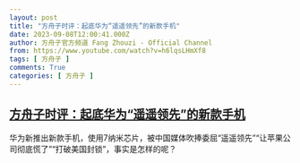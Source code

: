 ```yaml
---
layout: post
title: "方舟子时评：起底华为“遥遥领先”的新款手机"
date: 2023-09-08T12:00:41.000Z
author: 方舟子官方频道 Fang Zhouzi - Official Channel
from: https://www.youtube.com/watch?v=h6lqsLHmXf8
tags: [ 方舟子 ]
comments: True
categories: [ 方舟子 ]
---
```

<!--1694174441000-->
[方舟子时评：起底华为“遥遥领先”的新款手机](https://www.youtube.com/watch?v=h6lqsLHmXf8)
------

<div>
华为新推出新款手机，使用7纳米芯片，被中国媒体吹捧委屈“遥遥领先”“让苹果公司彻底慌了”“打破美国封锁”，事实是怎样的呢？
</div>
